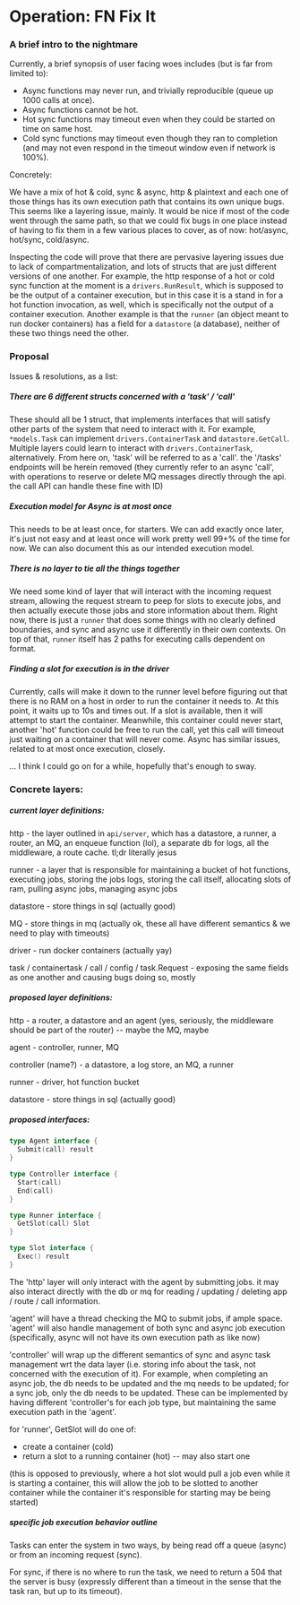 # Operation: FN Fix It

### A brief intro to the nightmare

Currently, a brief synopsis of user facing woes includes (but is far from
limited to):

* Async functions may never run, and trivially reproducible (queue up 1000
  calls at once).
* Async functions cannot be hot.
* Hot sync functions may timeout even when they could be started on time on
  same host.
* Cold sync functions may timeout even though they ran to completion (and may
  not even respond in the timeout window even if network is 100%).

Concretely:

We have a mix of hot & cold, sync & async, http & plaintext and each one of
those things has its own execution path that contains its own unique bugs.
This seems like a layering issue, mainly.  It would be nice if most of the
code went through the same path, so that we could fix bugs in one place
instead of having to fix them in a few various places to cover, as of now:
hot/async, hot/sync, cold/async.

Inspecting the code will prove that there are pervasive layering issues due to
lack of compartmentalization, and lots of structs that are just different
versions of one another. For example, the http response of a hot or cold sync
function at the moment is a `drivers.RunResult`, which is supposed to be the
output of a container execution, but in this case it is a stand in for a hot
function invocation, as well, which is specifically not the output of a
container execution. Another example is that the `runner` (an object meant to
run docker containers) has a field for a `datastore` (a database), neither of
these two things need the other.

### Proposal

Issues & resolutions, as a list:

##### There are 6 different structs concerned with a 'task' / 'call'

These should all be 1 struct, that implements interfaces that will satisfy
other parts of the system that need to interact with it. For example,
`*models.Task` can implement `drivers.ContainerTask` and `datastore.GetCall`.
Multiple layers could learn to interact with `drivers.ContainerTask`,
alternatively. From here on, 'task' will be referred to as a 'call'.
the '/tasks' endpoints will be herein removed (they currently refer to an
async 'call', with operations to reserve or delete MQ messages directly
through the api. the call API can handle these fine with ID)

##### Execution model for Async is at most once

This needs to be at least once, for starters. We can add exactly once later,
it's just not easy and at least once will work pretty well 99+% of the time for
now. We can also document this as our intended execution model.

##### There is no layer to tie all the things together

We need some kind of layer that will interact with the incoming request
stream, allowing the request stream to peep for slots to execute jobs, and
then actually execute those jobs and store information about them. Right now,
there is just a `runner` that does some things with no clearly defined
boundaries, and sync and async use it differently in their own contexts. On
top of that, `runner` itself has 2 paths for executing calls dependent on
format.

##### Finding a slot for execution is in the driver

Currently, calls will make it down to the runner level before figuring out
that there is no RAM on a host in order to run the container it needs to. At
this point, it waits up to 10s and times out. If a slot is available, then it
will attempt to start the container. Meanwhile, this container could never
start, another 'hot' function could be free to run the call, yet this call
will timeout just waiting on a container that will never come. Async has
similar issues, related to at most once execution, closely.

... I think I could go on for a while, hopefully that's enough to sway.

### Concrete layers:

##### current layer definitions:

http - the layer outlined in `api/server`, which has a datastore, a runner, a
router, an MQ, an enqueue function (lol), a separate db for logs, all the
middleware, a route cache. tl;dr literally jesus

runner - a layer that is responsible for maintaining a bucket of hot
functions, executing jobs, storing the jobs logs, storing the call itself,
allocating slots of ram, pulling async jobs, managing async jobs

datastore - store things in sql (actually good)

MQ - store things in mq (actually ok, these all have different semantics & we
need to play with timeouts)

driver - run docker containers (actually yay)

task / containertask / call / config / task.Request - exposing the same fields
as one another and causing bugs doing so, mostly

##### proposed layer definitions:

http - a router, a datastore and an agent (yes, seriously, the middleware
should be part of the router) -- maybe the MQ, maybe

agent - controller, runner, MQ

controller (name?) - a datastore, a log store, an MQ, a runner

runner - driver, hot function bucket

datastore - store things in sql (actually good)

##### proposed interfaces:

```go
type Agent interface {
  Submit(call) result
}

type Controller interface {
  Start(call)
  End(call)
}

type Runner interface {
  GetSlot(call) Slot
}

type Slot interface {
  Exec() result
}
```

The 'http' layer will only interact with the agent by submitting jobs.  it may
also interact directly with the db or mq for reading / updating / deleting
app / route / call information.

'agent' will have a thread checking the MQ to submit jobs, if ample space.
'agent' will also handle management of both sync and async job execution
(specifically, async will not have its own execution path as like now)

'controller' will wrap up the different semantics of sync and async task
management wrt the data layer (i.e. storing info about the task, not concerned
with the execution of it).  For example, when completing an async job, the
db needs to be updated and the mq needs to be updated; for a sync job, only
the db needs to be updated. These can be implemented by having different
'controller's for each job type,  but maintaining the same execution path in
the 'agent'.

for 'runner', GetSlot will do one of:

* create a container (cold)
* return a slot to a running container (hot) -- may also start one

(this is opposed to previously, where a hot slot would pull a job even while
it is starting a container, this will allow the job to be slotted to another
container while the container it's responsible for starting may be being
started)


##### specific job execution behavior outline

Tasks can enter the system in two ways, by being read off a queue (async) or
from an incoming request (sync).

For sync, if there is no where to run the task, we need to return a 504 that
the server is busy (expressly different than a timeout in the sense that the
task ran, but up to its timeout).
